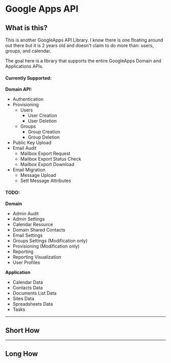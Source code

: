 # Google Apps API

## What is this?

This is another GoogleApps API Library.  I know there is one floating around out there but it is 2 years old and doesn't claim to do more than: users, groups, and calendar.

The goal here is a library that supports the entire GoogleApps Domain and Applications APIs.

#### Currently Supported:

__Domain API:__

  * Authentication
  * Provisioning
    * Users
      * User Creation
      * User Deletion
    * Groups
      * Group Creation
      * Group Deletion
  * Public Key Upload
  * Email Audit
    * Mailbox Export Request
    * Mailbox Export Status Check
    * Mailbox Export Download
  * Email Migration
    * Message Upload
    * Sett Message Attributes


#### TODO:

__Domain__

  * Admin Audit
  * Admin Settings
  * Calendar Resource
  * Domain Shared Contacts
  * Email Settings
  * Groups Settings (Modification only)
  * Provisioning (Modification only)
  * Reporting
  * Reporting Visualization
  * User Profiles

__Application__

  * Calendar Data
  * Contacts Data
  * Documents List Data
  * Sites Data
  * Spreadsheets Data
  * Tasks

----

## Short How



----

## Long How